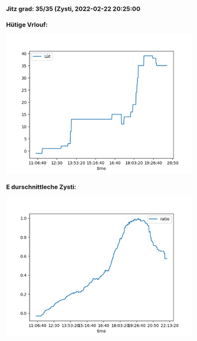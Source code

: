 ### Jitz grad: 35/35 (Zysti, 2022-02-22 20:25:00

### Hütige Vrlouf:
![Graph](Today.png)

### E durschnittleche Zysti:
![Graph](Zysti.png)